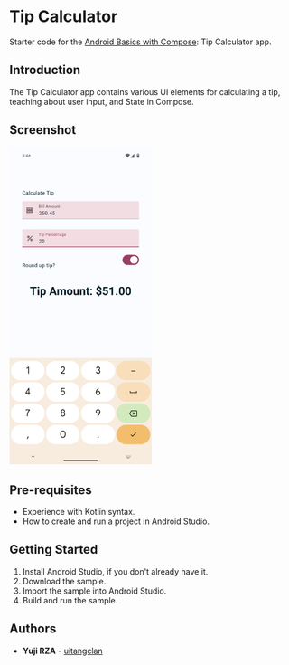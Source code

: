 Tip Calculator
=================================

Starter code for the [Android Basics with Compose](https://developer.android.com/courses/android-basics-compose/course): Tip Calculator app.


Introduction
------------
The Tip Calculator app contains various UI elements for calculating a tip,
teaching about user input, and State in Compose.

Screenshot
------------
<img src="./screens/Screenshot.png" width="50%" height="50%">

Pre-requisites
--------------
* Experience with Kotlin syntax.
* How to create and run a project in Android Studio.


Getting Started
---------------
1. Install Android Studio, if you don't already have it.
2. Download the sample.
3. Import the sample into Android Studio.
4. Build and run the sample.

Authors
---------------
- **Yuji RZA** - [uitangclan](https://github.com/uitangclan)